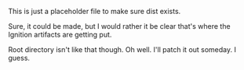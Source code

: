 This is just a placeholder file to make sure dist exists.

Sure, it could be made, but I would rather it be clear that's where the 
Ignition artifacts are getting put.

Root directory isn't like that though. Oh well. I'll patch it out someday.
I guess.